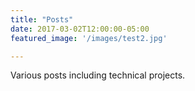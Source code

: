 ```yaml
---
title: "Posts"
date: 2017-03-02T12:00:00-05:00
featured_image: '/images/test2.jpg'

---
```

Various posts including technical projects.
<!--
Articles are paginated with only three posts here for example. You can set the number of entries to show on this page with the "pagination" setting in the config file.
-->
